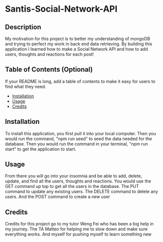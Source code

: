 # Santis-Social-Network-API

## Description

My motivation for this project is to better my understanding of mongoDB and trying to perfect my work in back end data retrieving. By building this application I learned how to make a Social Network API and how to add users, thoughts and reactions for each post!

## Table of Contents (Optional)

If your README is long, add a table of contents to make it easy for users to find what they need.

- [Installation](#installation)
- [Usage](#usage)
- [Credits](#credits)

## Installation

To install this application, you first pull it into your local computer. Then you would run the command, "npm run seed" to seed the data needed for the database. Then you would run the command in your terminal, "npm run start" to get the application to start.

## Usage

From there you will go into your insomnia and be able to add, delete, update, and find all the users, thoughts and reactions. You would use the GET command up top to get all the users in the database. The PUT command to update any existing users. The DELETE command to delete any users. And the POST command to create a new user

## Credits

Credits for this project go to my tutor Weng Fei who has been a big help in my journey. The TA Matteo for helping me to slow down and make sure everything works. And myself for pushing myself to learn something new
